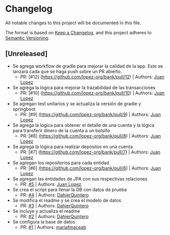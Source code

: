 # Changelog

All notable changes to this project will be documented in this file.

The format is based on [Keep a Changelog](https://keepachangelog.com/en/1.0.0/),
and this project adheres to [Semantic Versioning](https://semver.org/spec/v2.0.0.html).

## [Unreleased]
- Se agrega workflow de gradle para mejorar la calidad de la app. Este se lanzará cada que se haga push sobre un PR abierto.
  - PR: [#12] (https://github.com/lopez-org/bank/pull/12) | Authors: [Juan Lopez](https://github.com/JuanLopezMELI)
- Se agrega la lógica para mejorar la trazabilidad de las transacciones
  - PR: [#10] (https://github.com/lopez-org/bank/pull/10) | Authors: [Juan Lopez](https://github.com/JuanLopezMELI)
- Se agregan test unitarios y se actualiza la versión de gradle y springboot
  - PR: [#9] (https://github.com/lopez-org/bank/pull/9) | Authors: [Juan Lopez](https://github.com/JuanLopezMELI)
- Se agrega la lógica para obtener el detalle de una cuenta y la lógica para transferir dinero de la cuenta a un bolsillo
  - PR: [#8] (https://github.com/lopez-org/bank/pull/8) | Authors: [Juan Lopez](https://github.com/JuanLopezMELI)
- Se agrega la lógica para realizar depósitos en una cuenta
  - PR: [#7] (https://github.com/lopez-org/bank/pull/7) | Authors: [Juan Lopez](https://github.com/JuanLopezMELI)
- Se agregan los repositorios para cada entidad
  - PR: [#6] (https://github.com/lopez-org/bank/pull/6) | Authors: [Juan Lopez](https://github.com/JuanLopezMELI)
- Se agregan las entidades de JPA con sus respectivas relaciones
  - PR: [#5](https://github.com/lopez-org/bank/pull/5) | Authors: [Juan Lopez](https://github.com/JuanLopezMELI)
- Se crea el script para llenar la DB con datos de prueba
  - PR: [#4](https://github.com/lopez-org/bank/pulls/2) | Authors: [DahierQuintero](https://github.com/DahierQuintero)
- Se modifica el readme y se crea el modelo de datos
  - PR: [#3](https://github.com/lopez-org/bank/pulls/2) | Authors: [DahierQuintero](https://github.com/DahierQuintero)
- Se incluye y actualiza el readme
  - PR: [#2](https://github.com/lopez-org/bank/pulls/2) | Authors: [DahierQuintero](https://github.com/DahierQuintero)
- Se configura la base de datos
  - PR: [#1](https://github.com/lopez-org/bank/pulls/1) | Authors: [mariafmaceab](https://github.com/mariafmaceab)